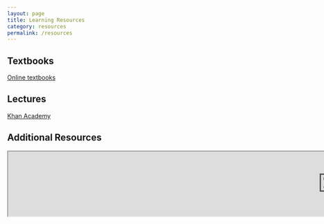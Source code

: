 ```yaml
---
layout: page
title: Learning Resources
category: resources
permalink: /resources
---
```


## Textbooks

[Online textbooks](https://open.umn.edu/opentextbooks)


## Lectures

[Khan Academy](https://www.khanacademy.org/)


## Additional Resources

<iframe src="https://tutorial.math.lamar.edu/pdf/trig_cheat_sheet.pdf" width="300%" height=auto>
    <p>Your browser does not support iframes. <a href="https://tutorial.math.lamar.edu/pdf/trig_cheat_sheet.pdf">Click here</a> to view the PDF.</p>
</iframe>
